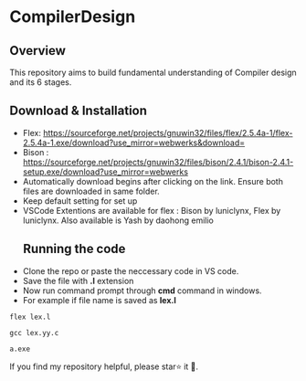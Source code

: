 # CompilerDesign
## Overview
This repository aims to build fundamental understanding of Compiler design and its 6 stages.
## Download & Installation
* Flex: https://sourceforge.net/projects/gnuwin32/files/flex/2.5.4a-1/flex-2.5.4a-1.exe/download?use_mirror=webwerks&download=
* Bison : https://sourceforge.net/projects/gnuwin32/files/bison/2.4.1/bison-2.4.1-setup.exe/download?use_mirror=webwerks
* Automatically download begins after clicking on the link. Ensure both files are downloaded in same folder.
* Keep default setting for set up
* VSCode Extentions are available for flex : Bison by luniclynx, Flex by luniclynx. Also available is Yash by daohong emilio
  ## Running the code
* Clone the repo or paste the neccessary code in VS code.
* Save the file with **.l** extension
* Now run command prompt through **cmd** command in windows.
* For example if file name is saved as **lex.l**
```
flex lex.l 
```
```
gcc lex.yy.c
```
```
a.exe
```
If you find my repository helpful, please star⭐ it 🌟.

